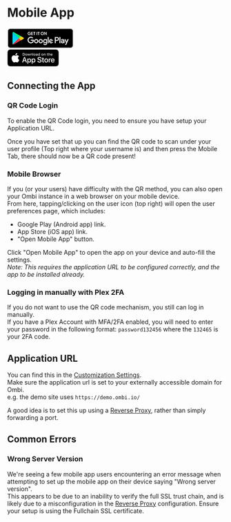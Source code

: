 # Mobile App

[![Android App](../assets/images/get_it_on_play_store.png)](https://play.google.com/store/apps/details?id=com.tidusjar.Ombi&hl=en_NZ&gl=US)  
[![iOS App](../assets/images/get_it_on_app_store.png)](https://apps.apple.com/us/app/ombi/id1335260043)

## Connecting the App

### QR Code Login

To enable the QR Code login, you need to ensure you have setup your Application URL.

Once you have set that up you can find the QR code to scan under your user profile (Top right where your username is) and then press the Mobile Tab, there should now be a QR code present!

### Mobile Browser

If you (or your users) have difficulty with the QR method, you can also open your Ombi instance in a web browser on your mobile device.  
From here, tapping/clicking on the user icon (top  right) will open the user preferences page, which includes:

* Google Play (Android app) link.
* App Store (iOS app) link.
* "Open Mobile App" button.

Click "Open Mobile App" to open the app on your device and auto-fill the settings.  
_Note: This requires the application URL to be configured correctly, and the app to be installed already._

### Logging in manually with Plex 2FA

If you do not want to use the QR code mechanism, you still can log in manually.  
If you have a Plex Account with MFA/2FA enabled, you will need to enter your password in the following format: `password132456` where the `132465` is your 2FA code.

## Application URL

You can find this in the [Customization Settings](../../settings/customization/#application-url).  
Make sure the application url is set to your externally accessible domain for Ombi.  
e.g. the demo site uses `https://demo.ombi.io/`  

A good idea is to set this up using a [Reverse Proxy](../../info/reverse-proxy), rather than simply forwarding a port.

## Common Errors

### Wrong Server Version

We're seeing a few mobile app users encountering an error message when attempting to set up the mobile app on their device saying "Wrong server version".  
This appears to be due to an inability to verify the full SSL trust chain, and is likely due to a misconfiguration in the [Reverse Proxy](../reverse-proxy/#why-fullchain-ssl-certificates) configuration. Ensure your setup is using the Fullchain SSL certificate.
